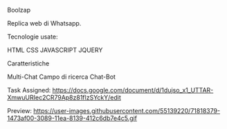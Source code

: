 Boolzap

Replica web di Whatsapp.

Tecnologie usate:

HTML
CSS
JAVASCRIPT
JQUERY

Caratteristiche

Multi-Chat
Campo di ricerca
Chat-Bot

Task Assigned: https://docs.google.com/document/d/1dujso_x1_UTTAR-XmwuURIec2CR79Ap8z81flzSYckY/edit

Preview: https://user-images.githubusercontent.com/55139220/71818379-1473af00-3089-11ea-8139-412c6db7e4c5.gif
